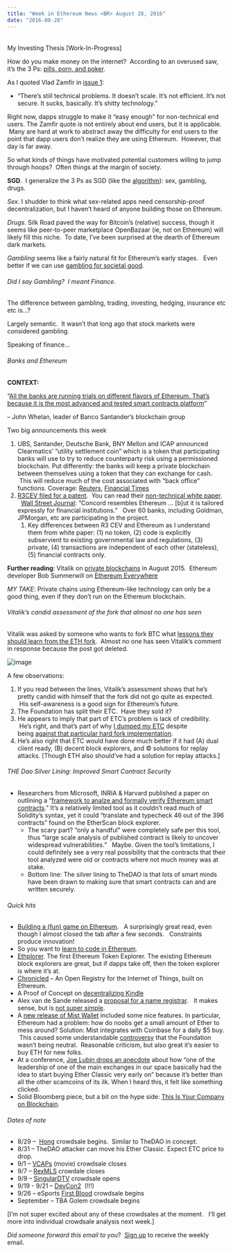 ```yaml
---
title: "Week in Ethereum News <BR> August 28, 2016"
date: "2016-08-28"
---
```


######   
My Investing Thesis \[Work-In-Progress\]  

How do you make money on the internet?  According to an overused saw, it’s the 3 Ps: [pills, porn, and poker](https://t.umblr.com/redirect?z=http%3A%2F%2Fwww.evanvanness.com%2Fpost%2F148220020896%2Fa-scenario-where-ethereum-classic-could-overtake&t=YzQ3MzFlOGE2YWVkZDFjMTUyNjQ3OGY0ZDM3ZTc3NzI2MGExM2YxNyxtaE5CRG9Ieg%3D%3D&b=t%3AQ8svKXOQOFn4j1wJ-IeWRA&p=https%3A%2F%2Fwww.weekinethereum.com%2Fpost%2F155180529233%2Faugust-28-2016&m=0).

As I quoted Vlad Zamfir in [issue 1](https://t.umblr.com/redirect?z=http%3A%2F%2Fwww.evanvanness.com%2Fpost%2F149620900271%2Fwhats-happening-in-ethereum-issue-1-82116&t=YTdjOWI0ZjU4ZWQ4MWZlMDBlMmY3ZmE1NDRiODYwZWM0ZTQwZmZlZixtaE5CRG9Ieg%3D%3D&b=t%3AQ8svKXOQOFn4j1wJ-IeWRA&p=https%3A%2F%2Fwww.weekinethereum.com%2Fpost%2F155180529233%2Faugust-28-2016&m=0):

- “There’s still technical problems. It doesn’t scale. It’s not efficient. It’s not secure. It sucks, basically. It’s shitty technology.”

Right now, dapps struggle to make it “easy enough” for non-technical end users. The Zamfir quote is not entirely about end users, but it is applicable.  Many are hard at work to abstract away the difficulty for end users to the point that dapp users don’t realize they are using Ethereum.  However, that day is far away.

So what kinds of things have motivated potential customers willing to jump through hoops?  Often things at the margin of society.

**SGD**.  I generalize the 3 Ps as SGD (like the [algorithm](https://t.umblr.com/redirect?z=https%3A%2F%2Fen.wikipedia.org%2Fwiki%2FStochastic_gradient_descent&t=N2RhNTNmMzQwYWY3ODJiNjFjNDRjZTVjNmY2MzRiYjliMjA3YWM5YyxtaE5CRG9Ieg%3D%3D&b=t%3AQ8svKXOQOFn4j1wJ-IeWRA&p=https%3A%2F%2Fwww.weekinethereum.com%2Fpost%2F155180529233%2Faugust-28-2016&m=0)): sex, gambling, drugs.

_Sex_. I shudder to think what sex-related apps need censorship-proof decentralization, but I haven’t heard of anyone building those on Ethereum.

_Drugs_. Silk Road paved the way for Bitcoin’s (relative) success, though it seems like peer-to-peer marketplace OpenBazaar (ie, not on Ethereum) will likely fill this niche.  To date, I’ve been surprised at the dearth of Ethereum dark markets.

_Gambling_ seems like a fairly natural fit for Ethereum’s early stages.   Even better if we can use [gambling for societal good](https://t.umblr.com/redirect?z=http%3A%2F%2Fwww.evanvanness.com%2Fpost%2F130187978661%2Faugur-uber-for-knowledge&t=N2NmNzgwMzYyM2I0MWRjYWE4M2EzM2I2Yzc0MzI5YzJiZWY0MGZiNCxtaE5CRG9Ieg%3D%3D&b=t%3AQ8svKXOQOFn4j1wJ-IeWRA&p=https%3A%2F%2Fwww.weekinethereum.com%2Fpost%2F155180529233%2Faugust-28-2016&m=0).   

###### Did I say Gambling?  I meant Finance.

The difference between gambling, trading, investing, hedging, insurance etc etc is…?

Largely semantic.  It wasn’t that long ago that stock markets were considered gambling.

Speaking of finance…   

###### Banks and Ethereum

**CONTEXT:**

“[All the banks are running trials on different flavors of Ethereum. That’s because it is the most advanced and tested smart contracts platform](https://t.umblr.com/redirect?z=http%3A%2F%2Fwww.xrpchat.com%2Ftopic%2F1843-ubs-bank-to-accept-ethereum%2F%3F%23comment-16711&t=MzIyZmQ2NDk2YTMyYmY4NzUxMWJmMDlmZTAyMGQyOTM2NDNlYjc1ZixtaE5CRG9Ieg%3D%3D&b=t%3AQ8svKXOQOFn4j1wJ-IeWRA&p=https%3A%2F%2Fwww.weekinethereum.com%2Fpost%2F155180529233%2Faugust-28-2016&m=0)”

– John Whelan, leader of Banco Santander’s blockchain group

Two big announcements this week

1. UBS, Santander, Deutsche Bank, BNY Mellon and ICAP announced Clearmatics’ “utility settlement coin” which is a token that participating banks will use to try to reduce counterparty risk using a permissioned blockchain. Put differently: the banks will keep a private blockchain between themselves using a token that they can exchange for cash.  This will reduce much of the cost associated with “back office” functions. Coverage: [Reuters](https://t.umblr.com/redirect?z=http%3A%2F%2Fmobile.reuters.com%2Farticle%2FidUSKCN10Z147&t=MGI4NGI3OGYwNWM0Y2I3ZGMwZjA4ZDI2ZDM2ZjMxODQ0NGViZWY1NixtaE5CRG9Ieg%3D%3D&b=t%3AQ8svKXOQOFn4j1wJ-IeWRA&p=https%3A%2F%2Fwww.weekinethereum.com%2Fpost%2F155180529233%2Faugust-28-2016&m=0), [Financial Times](https://t.umblr.com/redirect?z=http%3A%2F%2Fwww.ft.com%2Fcms%2Fs%2F2%2Feb1f8256-7b4b-11e5-a1fe-567b37f80b64.html%23axzz4IbeTZZMW&t=ZWQ4OWM3OTk0MDJlYmI1ZmIyNzAwODYzNjBiMzI4OWNiYTlmZWQxZSxtaE5CRG9Ieg%3D%3D&b=t%3AQ8svKXOQOFn4j1wJ-IeWRA&p=https%3A%2F%2Fwww.weekinethereum.com%2Fpost%2F155180529233%2Faugust-28-2016&m=0)
2. [R3CEV filed for a patent](https://t.umblr.com/redirect?z=http%3A%2F%2Fwww.wsj.com%2Farticles%2Fbitcoin-tech-firm-thinks-this-name-can-unify-wall-street-behind-blockchain-1472044968&t=NjYyODUxOTc5MmY4MTU4YjE3MGFiNDQyMGQwODljMTJiY2U0M2MyZCxtaE5CRG9Ieg%3D%3D&b=t%3AQ8svKXOQOFn4j1wJ-IeWRA&p=https%3A%2F%2Fwww.weekinethereum.com%2Fpost%2F155180529233%2Faugust-28-2016&m=0).  You can read their [non-technical white paper](https://t.umblr.com/redirect?z=http%3A%2F%2Fstatic1.squarespace.com%2Fstatic%2F55f73743e4b051cfcc0b02cf%2Ft%2F57bda2fdebbd1acc9c0309b2%2F1472045822585%2Fcorda-introductory-whitepaper-final.pdf&t=YTcyZmZjOWZmY2M1MmM5YTQ0YWQxYzcwMWI1ZjEzNmIyZmNhYzg4MCxtaE5CRG9Ieg%3D%3D&b=t%3AQ8svKXOQOFn4j1wJ-IeWRA&p=https%3A%2F%2Fwww.weekinethereum.com%2Fpost%2F155180529233%2Faugust-28-2016&m=0).   [Wall Street Journal](https://t.umblr.com/redirect?z=http%3A%2F%2Fwww.wsj.com%2Farticles%2Fbitcoin-tech-firm-thinks-this-name-can-unify-wall-street-behind-blockchain-1472044968&t=NjYyODUxOTc5MmY4MTU4YjE3MGFiNDQyMGQwODljMTJiY2U0M2MyZCxtaE5CRG9Ieg%3D%3D&b=t%3AQ8svKXOQOFn4j1wJ-IeWRA&p=https%3A%2F%2Fwww.weekinethereum.com%2Fpost%2F155180529233%2Faugust-28-2016&m=0): “Concord resembles Ethereum … \[b\]ut it is tailored expressly for financial institutions.”   Over 60 banks, including Goldman, JPMorgan, etc are participating in the project.
    1. Key differences between R3 CEV and Ethereum as I understand them from white paper: (1) no token, (2) code is explicitly subservient to existing governmental law and regulations, (3) private, (4) transactions are independent of each other (stateless), (5) financial contracts only.  
        

**Further reading**: Vitalik on [private blockchains](https://t.umblr.com/redirect?z=https%3A%2F%2Fblog.ethereum.org%2F2015%2F08%2F07%2Fon-public-and-private-blockchains%2F&t=N2RhMjdjMGQyOGMwYjZhN2VmYTRjOGI1MTZkNTc4YjhkMDE5ODVlNyxtaE5CRG9Ieg%3D%3D&b=t%3AQ8svKXOQOFn4j1wJ-IeWRA&p=https%3A%2F%2Fwww.weekinethereum.com%2Fpost%2F155180529233%2Faugust-28-2016&m=0) in August 2015.  Ethereum developer Bob Summerwill on [Ethereum Everywhere](https://t.umblr.com/redirect?z=https%3A%2F%2Fbobsummerwill.com%2F2016%2F07%2F12%2Fethereum-everywhere%2F&t=NjI0NDBiMDllN2E2MDI3YzRkNjhhMGRhMmE5YmYyMmQxM2Q0NTZiOCxtaE5CRG9Ieg%3D%3D&b=t%3AQ8svKXOQOFn4j1wJ-IeWRA&p=https%3A%2F%2Fwww.weekinethereum.com%2Fpost%2F155180529233%2Faugust-28-2016&m=0)  

_MY TAKE_: Private chains using Ethereum-like technology can only be a good thing, even if they don’t run on the Ethereum blockchain.

###### Vitalik’s candid assessment of the fork that almost no one has seen

Vitalik was asked by someone who wants to fork BTC what [lessons they should learn from the ETH fork](https://t.umblr.com/redirect?z=https%3A%2F%2Fwww.reddit.com%2Fr%2Fethereum%2Fcomments%2F4yvmzu%2Fif_another_hard_fork_happened_again_in_the_future%2Fd6rj0oe&t=MTk5MzU2MjI3YTRkOTc4NGY4YWI0ZjRlMTQ1MWViNzY5NjkwOGUzNyxtaE5CRG9Ieg%3D%3D&b=t%3AQ8svKXOQOFn4j1wJ-IeWRA&p=https%3A%2F%2Fwww.weekinethereum.com%2Fpost%2F155180529233%2Faugust-28-2016&m=0).  Almost no one has seen Vitalik’s comment in response because the post got deleted.

![image](https://66.media.tumblr.com/653bc14ca99302ec6e79dc9354f0b15d/tumblr_inline_oj0ry4ORtV1rxca3y_500.png)

A few observations:

1. If you read between the lines, Vitalik’s assessment shows that he’s pretty candid with himself that the fork did not go quite as expected.  His self-awareness is a good sign for Ethereum’s future.
2. The Foundation has split their ETC.  Have they sold it?
3. He appears to imply that part of ETC’s problem is lack of credibility.  He’s right, and that’s part of why [I dumped my ETC](https://t.umblr.com/redirect?z=http%3A%2F%2Fwww.evanvanness.com%2Fpost%2F148442932156%2Fselling-my-ethc-or-how-an-ethereum-anti-forker&t=M2M5MjMyZTUwYmExNTRjNjk5YjNjZmZlOGJjOGVhODA5ZjA5MGZlMixtaE5CRG9Ieg%3D%3D&b=t%3AQ8svKXOQOFn4j1wJ-IeWRA&p=https%3A%2F%2Fwww.weekinethereum.com%2Fpost%2F155180529233%2Faugust-28-2016&m=0) despite being [against that particular hard fork implementation](https://t.umblr.com/redirect?z=http%3A%2F%2Fwww.evanvanness.com%2Fpost%2F147468173531%2Ftis-the-question-to-fork-or-not-to-fork&t=NDczY2FmNGQ3ZTRlMDc3M2E2ODE4YmY4ZDQ5NWQ4NGE0NGEwMTcxZSxtaE5CRG9Ieg%3D%3D&b=t%3AQ8svKXOQOFn4j1wJ-IeWRA&p=https%3A%2F%2Fwww.weekinethereum.com%2Fpost%2F155180529233%2Faugust-28-2016&m=0).
4. He’s also right that ETC would have done much better if it had (A) dual client ready, (B) decent block explorers, and © solutions for replay attacks. \[Though ETH also should’ve had a solution for replay attacks.\]

###### THE Dao Silver Lining: Improved Smart Contract Security

- Researchers from Microsoft, INRIA & Harvard published a paper on outlining a “[framework to analze and formally verify Ethereum smart contracts](https://t.umblr.com/redirect?z=http%3A%2F%2Fresearch.microsoft.com%2Fen-us%2Fum%2Fpeople%2Fnswamy%2Fpapers%2Fsolidether.pdf&t=ZjMxY2RjZDdhZmM3YjgxMDhmNGQ2Mjg5ZTYwOWEwN2UxN2NlYTEwZSxtaE5CRG9Ieg%3D%3D&b=t%3AQ8svKXOQOFn4j1wJ-IeWRA&p=https%3A%2F%2Fwww.weekinethereum.com%2Fpost%2F155180529233%2Faugust-28-2016&m=0).” It’s a relatively limited tool as it couldn’t read much of Solidity’s syntax, yet it could “translate and typecheck 46 out of the 396 contracts” found on the EtherScan block explorer.
    - The scary part? “only a handful” were completely safe per this tool, thus “large scale analysis of published contract is likely to uncover widespread vulnerabilities.”   Maybe. Given the tool’s limitations, I could definitely see a very real possibility that the contracts that their tool analyzed were old or contracts where not much money was at stake.
    - Bottom line: The silver lining to TheDAO is that lots of smart minds have been drawn to making sure that smart contracts can and are written securely.

###### Quick hits

- [Building a (fun) game on Ethereum](https://t.umblr.com/redirect?z=http%3A%2F%2Fwww.cointagion.com%2F2016%2F08%2F24%2Fpart-i%2F&t=NGY2Zjc0NGVhZmIzNzBkZTUyMjMyMDYyODg4MDQ4MzM2YWFkMmRiYyxtaE5CRG9Ieg%3D%3D&b=t%3AQ8svKXOQOFn4j1wJ-IeWRA&p=https%3A%2F%2Fwww.weekinethereum.com%2Fpost%2F155180529233%2Faugust-28-2016&m=0).   A surprisingly great read, even though I almost closed the tab after a few seconds.   Constraints produce innovation!
- So you want to [learn to code in Ethereum](https://t.umblr.com/redirect?z=https%3A%2F%2Fwww.reddit.com%2Fr%2Fethereum%2Fcomments%2F4z4y81%2Fany_advice_on_learning_to_code_in_ethereum%2F&t=ZWM0ZWQyN2M3OGNkMGI3MWFkZDgzNGVhY2Q0YmY5NzZhNDAxODM3MCxtaE5CRG9Ieg%3D%3D&b=t%3AQ8svKXOQOFn4j1wJ-IeWRA&p=https%3A%2F%2Fwww.weekinethereum.com%2Fpost%2F155180529233%2Faugust-28-2016&m=0).
- [Ethplorer](https://t.umblr.com/redirect?z=https%3A%2F%2Fethplorer.io%2F&t=YjA5OTRjNmIyYTIwNDFjYWRiNDAyMjUzYThjYjMwOTJmMDRmYzc1NixtaE5CRG9Ieg%3D%3D&b=t%3AQ8svKXOQOFn4j1wJ-IeWRA&p=https%3A%2F%2Fwww.weekinethereum.com%2Fpost%2F155180529233%2Faugust-28-2016&m=0). The first Ethereum Token Explorer. The existing Ethereum block explorers are great, but if dapps take off, then the token explorer is where it’s at.
- [Chronicled](https://t.umblr.com/redirect?z=https%3A%2F%2Fchronicled.org%2F&t=NjIyOTkzNTQ4NmU1MDU5MTQ3YmMzZjk4MDllNTU3OGU3NWVjYjI2OCxtaE5CRG9Ieg%3D%3D&b=t%3AQ8svKXOQOFn4j1wJ-IeWRA&p=https%3A%2F%2Fwww.weekinethereum.com%2Fpost%2F155180529233%2Faugust-28-2016&m=0) – An Open Registry for the Internet of Things, built on Ethereum.
- A Proof of Concept on [decentralizing Kindle](https://t.umblr.com/redirect?z=https%3A%2F%2Fwww.reddit.com%2Fr%2Fethereum%2Fcomments%2F4z7njf%2Fdindle_proof_of_concept%2F&t=Y2E5ODBjNTdmM2NjMWVmZmM5ZGU4ZjI5ZmUyY2E3Y2FlODcyMGJlZixtaE5CRG9Ieg%3D%3D&b=t%3AQ8svKXOQOFn4j1wJ-IeWRA&p=https%3A%2F%2Fwww.weekinethereum.com%2Fpost%2F155180529233%2Faugust-28-2016&m=0)
- Alex van de Sande released a [proposal for a name registrar](https://t.umblr.com/redirect?z=https%3A%2F%2Fgithub.com%2FArachnid%2Fens&t=MTM1MmRmOWY1NDM0M2FmOWQ0OWYxYTVmYzYzOWZiOWE3ZTQ0NTUxNSxtaE5CRG9Ieg%3D%3D&b=t%3AQ8svKXOQOFn4j1wJ-IeWRA&p=https%3A%2F%2Fwww.weekinethereum.com%2Fpost%2F155180529233%2Faugust-28-2016&m=0).   It makes sense, but is [not super simple](https://t.umblr.com/redirect?z=https%3A%2F%2Fwww.reddit.com%2Fr%2Fethereum%2Fcomments%2F4zjazo%2Fname_registrar_contract_code_for_eth_names_is_now%2F&t=NTBiNWIzYzZmM2FkNWNlNzQwY2M5ZWEyMTlkNmMxZDFmNGRjNjVkMCxtaE5CRG9Ieg%3D%3D&b=t%3AQ8svKXOQOFn4j1wJ-IeWRA&p=https%3A%2F%2Fwww.weekinethereum.com%2Fpost%2F155180529233%2Faugust-28-2016&m=0).
- A [new release of Mist Wallet](https://t.umblr.com/redirect?z=https%3A%2F%2Fgithub.com%2Fethereum%2Fmist%2Freleases%2Ftag%2F0.8.2&t=NDhmYzc0MWRiZDc5ZWQ0YTdlMWVlNmIwYzJmOGZiNjNkNTM3YTZlOCxtaE5CRG9Ieg%3D%3D&b=t%3AQ8svKXOQOFn4j1wJ-IeWRA&p=https%3A%2F%2Fwww.weekinethereum.com%2Fpost%2F155180529233%2Faugust-28-2016&m=0) included some nice features. In particular, Ethereum had a problem: how do noobs get a small amount of Ether to mess around? Solution: Mist integrates with Coinbase for a daily $5 buy.  This caused some understandable [controversy](https://t.umblr.com/redirect?z=https%3A%2F%2Fwww.reddit.com%2Fr%2Fethereum%2Fcomments%2F4zf1jf%2Fwallet_and_mist_082_coinbase_integration_replay%2F&t=MzIxYThmZjk2YWE3NzIzYTE0M2Y4NTAxMGI2NGFhMzY4OTUzYjliOSxtaE5CRG9Ieg%3D%3D&b=t%3AQ8svKXOQOFn4j1wJ-IeWRA&p=https%3A%2F%2Fwww.weekinethereum.com%2Fpost%2F155180529233%2Faugust-28-2016&m=0) that the Foundation wasn’t being neutral.  Reasonable criticism, but also great it’s easier to buy ETH for new folks.
- At a conference, [Joe Lubin drops an anecdote](https://t.umblr.com/redirect?z=http%3A%2F%2Flivestream.com%2Finternetsociety%2Fblockchain-newyork%2Fvideos%2F133246744&t=ZjA0YmU4NmVhZTMxMDJjMDIxODgwZWJmMjk3ZWY4Y2MyZjU3Yjg3ZCxtaE5CRG9Ieg%3D%3D&b=t%3AQ8svKXOQOFn4j1wJ-IeWRA&p=https%3A%2F%2Fwww.weekinethereum.com%2Fpost%2F155180529233%2Faugust-28-2016&m=0) about how “one of the leadership of one of the main exchanges in our space basically had the idea to start buying Ether Classic very early on” because it’s better than all the other scamcoins of its ilk. When I heard this, it felt like something clicked.
- Solid Bloomberg piece, but a bit on the hype side: [This Is Your Company on Blockchain](https://t.umblr.com/redirect?z=https%3A%2F%2Fwww.bloomberg.com%2Fnews%2Farticles%2F2016-08-25%2Fthis-is-your-company-on-blockchain&t=MjVmZTkyOGM2OWY4MGZhYTMyZGY3YzgwZjUyNWZjYzVhOThiYzE1MixtaE5CRG9Ieg%3D%3D&b=t%3AQ8svKXOQOFn4j1wJ-IeWRA&p=https%3A%2F%2Fwww.weekinethereum.com%2Fpost%2F155180529233%2Faugust-28-2016&m=0).   
    

###### Dates of note

- 8/29 –  [Hong](https://t.umblr.com/redirect?z=http%3A%2F%2Fwww.hongcoin.org%2F&t=NTFlNmE1Yzg3NGFhOTVlNDE3ZjMwNjdjNDhlNTkxZWRhYzg3YTFjZSxtaE5CRG9Ieg%3D%3D&b=t%3AQ8svKXOQOFn4j1wJ-IeWRA&p=https%3A%2F%2Fwww.weekinethereum.com%2Fpost%2F155180529233%2Faugust-28-2016&m=0) crowdsale begins.  Similar to TheDAO in concept.
- 8/31 – TheDAO attacker can move his Ether Classic. Expect ETC price to drop.
- 9/1 – [VCAPs](https://t.umblr.com/redirect?z=http%3A%2F%2Fwww.vulturecaps.com%2Fservices-2.html&t=YmYwNGU1YmNkMzFjZmIxOWMxYmY3MWI1NmZlMmYyZmQ2OWZiZTk3YixtaE5CRG9Ieg%3D%3D&b=t%3AQ8svKXOQOFn4j1wJ-IeWRA&p=https%3A%2F%2Fwww.weekinethereum.com%2Fpost%2F155180529233%2Faugust-28-2016&m=0) (movie) crowdsale closes
- 9/7 – [RexMLS](https://t.umblr.com/redirect?z=http%3A%2F%2Flive.rexmls.com%2F%23%2Ftokenswap&t=MjE4YTY2NTNmOGYwNDU4Njg4YTcyYTNkNzdhMmExMzU1MjI0YWY5MyxtaE5CRG9Ieg%3D%3D&b=t%3AQ8svKXOQOFn4j1wJ-IeWRA&p=https%3A%2F%2Fwww.weekinethereum.com%2Fpost%2F155180529233%2Faugust-28-2016&m=0) crowdale closes
- 9/9 – [SingularDTV](https://t.umblr.com/redirect?z=https%3A%2F%2Fsingulardtv.com%2Fsign-up&t=YWU2ODE2NWZiMjdmOTFjZWI2YzJhMzVjOTU4NGQyYTZhYjU4OWIwYSxtaE5CRG9Ieg%3D%3D&b=t%3AQ8svKXOQOFn4j1wJ-IeWRA&p=https%3A%2F%2Fwww.weekinethereum.com%2Fpost%2F155180529233%2Faugust-28-2016&m=0) crowdsale opens
- 9/19 - 9/21 – [DevCon2](https://t.umblr.com/redirect?z=https%3A%2F%2Fethereumfoundation.org%2Fdevcon%2F&t=YmJmYjhiYWQ0ZmY2ZjcwYzM0MDk4MjZkNTUwMDVkMzgwZDUxNDUzZSxtaE5CRG9Ieg%3D%3D&b=t%3AQ8svKXOQOFn4j1wJ-IeWRA&p=https%3A%2F%2Fwww.weekinethereum.com%2Fpost%2F155180529233%2Faugust-28-2016&m=0)  (!!!)
- 9/26 – eSports [First Blood](https://t.umblr.com/redirect?z=https%3A%2F%2Fsteemit.com%2Fcrowdsale%2F%40jasonmcz%2Ffirstblood-the-crowdsale-of-the-century&t=MmM1NGU1MmY2OWIyZDJlNTQ0NGViYjMwZDlmY2M5YjUwYTJmMDRmMCxtaE5CRG9Ieg%3D%3D&b=t%3AQ8svKXOQOFn4j1wJ-IeWRA&p=https%3A%2F%2Fwww.weekinethereum.com%2Fpost%2F155180529233%2Faugust-28-2016&m=0) crowdsale begins
- September – TBA Golem crowdsale begins

\[I’m not super excited about any of these crowdsales at the moment.   I’ll get more into individual crowdsale analysis next week.\]

_Did someone forward this email to you_?  [Sign up](https://t.umblr.com/redirect?z=http%3A%2F%2Feepurl.com%2FcbyJs5&t=NmRiOWRlZmE4MDJiMjc1YWNlMTgyODViMDk1M2RjZGY0YjVhOGNmZSxtaE5CRG9Ieg%3D%3D&b=t%3AQ8svKXOQOFn4j1wJ-IeWRA&p=https%3A%2F%2Fwww.weekinethereum.com%2Fpost%2F155180529233%2Faugust-28-2016&m=0) to receive the weekly email.

